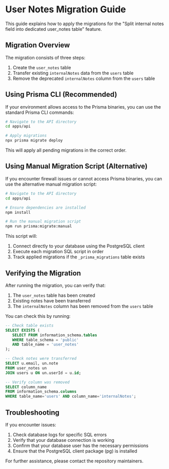 # User Notes Migration Guide

This guide explains how to apply the migrations for the "Split internal notes field into dedicated user_notes table" feature.

## Migration Overview

The migration consists of three steps:

1. Create the `user_notes` table
2. Transfer existing `internalNotes` data from the `users` table
3. Remove the deprecated `internalNotes` column from the `users` table

## Using Prisma CLI (Recommended)

If your environment allows access to the Prisma binaries, you can use the standard Prisma CLI commands:

```bash
# Navigate to the API directory
cd apps/api

# Apply migrations
npx prisma migrate deploy
```

This will apply all pending migrations in the correct order.

## Using Manual Migration Script (Alternative)

If you encounter firewall issues or cannot access Prisma binaries, you can use the alternative manual migration script:

```bash
# Navigate to the API directory
cd apps/api

# Ensure dependencies are installed
npm install

# Run the manual migration script
npm run prisma:migrate:manual
```

This script will:
1. Connect directly to your database using the PostgreSQL client
2. Execute each migration SQL script in order
3. Track applied migrations if the `_prisma_migrations` table exists

## Verifying the Migration

After running the migration, you can verify that:

1. The `user_notes` table has been created
2. Existing notes have been transferred
3. The `internalNotes` column has been removed from the `users` table

You can check this by running:

```sql
-- Check table exists
SELECT EXISTS (
   SELECT FROM information_schema.tables 
   WHERE table_schema = 'public' 
   AND table_name = 'user_notes'
);

-- Check notes were transferred
SELECT u.email, un.note 
FROM user_notes un 
JOIN users u ON un.userId = u.id;

-- Verify column was removed
SELECT column_name 
FROM information_schema.columns 
WHERE table_name='users' AND column_name='internalNotes';
```

## Troubleshooting

If you encounter issues:

1. Check database logs for specific SQL errors
2. Verify that your database connection is working
3. Confirm that your database user has the necessary permissions
4. Ensure that the PostgreSQL client package (pg) is installed

For further assistance, please contact the repository maintainers.